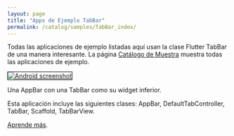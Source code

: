 ```yaml
---
layout: page
title: "Apps de Ejemplo TabBar"
permalink: /catalog/samples/TabBar_index/
---
```


Todas las aplicaciones de ejemplo listadas aquí usan la clase Flutter TabBar de una manera interesante. La página <a href="/catalog/samples/">Catálogo de Muestra</a> muestra todas las aplicaciones de ejemplo.

<div class="container-fluid">
  <div class="row" style="margin-bottom: 32px">
    <a href="/catalog/samples/tabbed-app-bar/">
      <div class="col-md-3">
        <img style="border:1px solid #000000" src="https://storage.googleapis.com/flutter-catalog/cb4a54db8fb3726bf4293b9cc5cb12ce16883803/tabbed_app_bar_small.png" alt="Android screenshot" class="img-responsive">
      </div>
   </a>
    <div class="col-md-9">
      <p>
        Una AppBar con una TabBar como su widget inferior.
      </p>
      <p>
        Esta aplicación incluye las siguientes clases: AppBar, DefaultTabController, TabBar, Scaffold, TabBarView.
      </p>
      <p>
        <a href="/catalog/samples/tabbed-app-bar/">Aprende más</a>.
      </p>
    </div>
  </div>

</div>